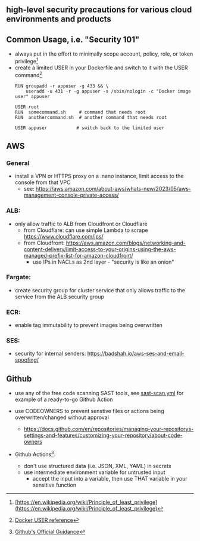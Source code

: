 ## high-level security precautions for various cloud environments and products

## Common Usage, i.e. "Security 101"
- always put in the effort to minimally scope account, policy, role, or token privilege[^1]
- create a limited USER in your Dockerfile and switch to it with the USER command[^2]
  ```docker
  RUN groupadd -r appuser -g 433 && \
      useradd -u 431 -r -g appuser -s /sbin/nologin -c "Docker image user" appuser
      
  USER root
  RUN  somecommand.sh     # command that needs root
  RUN  anothercommand.sh  # another command that needs root
  
  USER appuser           # switch back to the limited user
  ```

## AWS

### General
- install a VPN or HTTPS proxy on a .nano instance, limit access to the console from that VPC
  - see: https://aws.amazon.com/about-aws/whats-new/2023/05/aws-management-console-private-access/

### ALB:
- only allow traffic to ALB from Cloudfront or Cloudflare
  - from Cloudflare: can use simple Lambda to scrape https://www.cloudflare.com/ips/
  - from Cloudfront: https://aws.amazon.com/blogs/networking-and-content-delivery/limit-access-to-your-origins-using-the-aws-managed-prefix-list-for-amazon-cloudfront/
    - use IPs in NACLs as 2nd layer - "security is like an onion"

### Fargate: 
- create security group for cluster service that only allows traffic to the service from the ALB security group

### ECR:
- enable tag immutability to prevent images being overwritten

### SES:
- security for internal senders: https://badshah.io/aws-ses-and-email-spoofing/

## Github 

- use any of the free code scanning SAST tools, see [sast-scan.yml](https://github.com/x86txt/tipsntricks/blob/5d8a801a86b7777b6406e073e228a841cd0e3af2/samples/sast-scan.yml) for example of a ready-to-go Github Action
- use CODEOWNERS to prevent senstive files or actions being overwritten/changed without approval  
  - https://docs.github.com/en/repositories/managing-your-repositorys-settings-and-features/customizing-your-repository/about-code-owners  

- Github Actions[^3]:  
  - don't use structured data (i.e. JSON, XML, YAML) in secrets
  - use intermediate environment variable for untrusted input
    - accept the input into a variable, then use THAT variable in your sensitive function

[^1]: [https://en.wikipedia.org/wiki/Principle_of_least_privilege](https://en.wikipedia.org/wiki/Principle_of_least_privilege)  
[^2]: [Docker USER reference](https://docs.docker.com/engine/reference/builder/#user)
[^3]: [Github's Official Guidance](https://docs.github.com/en/actions/security-guides/security-hardening-for-github-actions)
